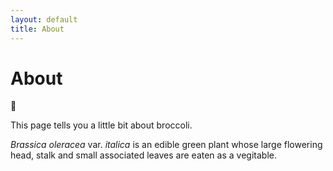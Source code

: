 ```yaml
---
layout: default
title: About
---
```

# About
:broccoli:

This page tells you a little bit about broccoli.

*Brassica oleracea* var. *italica* is an edible green plant 
whose large flowering head, stalk and small associated leaves 
are eaten as a vegitable.
